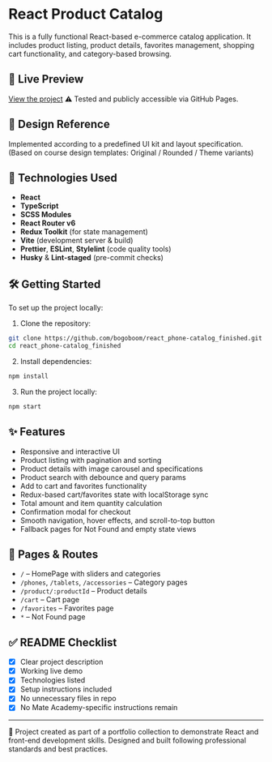 # React Product Catalog

This is a fully functional React-based e-commerce catalog application. It includes product listing, product details, favorites management, shopping cart functionality, and category-based browsing.

## 🔗 Live Preview

[View the project](https://bogoboom.github.io/react_phone-catalog_finished/)
⚠️ Tested and publicly accessible via GitHub Pages.

## 🎨 Design Reference

Implemented according to a predefined UI kit and layout specification. (Based on course design templates: Original / Rounded / Theme variants)

## 🚀 Technologies Used

* **React**
* **TypeScript**
* **SCSS Modules**
* **React Router v6**
* **Redux Toolkit** (for state management)
* **Vite** (development server & build)
* **Prettier**, **ESLint**, **Stylelint** (code quality tools)
* **Husky** & **Lint-staged** (pre-commit checks)

## 🛠 Getting Started

To set up the project locally:

1. Clone the repository:

```bash
git clone https://github.com/bogoboom/react_phone-catalog_finished.git
cd react_phone-catalog_finished
```

2. Install dependencies:

```bash
npm install
```

3. Run the project locally:

```bash
npm start
```

## ✨ Features

* Responsive and interactive UI
* Product listing with pagination and sorting
* Product details with image carousel and specifications
* Product search with debounce and query params
* Add to cart and favorites functionality
* Redux-based cart/favorites state with localStorage sync
* Total amount and item quantity calculation
* Confirmation modal for checkout
* Smooth navigation, hover effects, and scroll-to-top button
* Fallback pages for Not Found and empty state views

## 📁 Pages & Routes

* `/` – HomePage with sliders and categories
* `/phones`, `/tablets`, `/accessories` – Category pages
* `/product/:productId` – Product details
* `/cart` – Cart page
* `/favorites` – Favorites page
* `*` – Not Found page

## ✅ README Checklist

* [x] Clear project description
* [x] Working live demo
* [x] Technologies listed
* [x] Setup instructions included
* [x] No unnecessary files in repo
* [x] No Mate Academy-specific instructions remain

---

🧠 Project created as part of a portfolio collection to demonstrate React and front-end development skills. Designed and built following professional standards and best practices.
